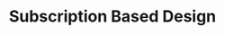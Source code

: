 ---
title: Subscription Based Design
description: Subscriptions are the primary security boundary
complexity: 10
security: 0
cost: 10
operations: 10
---